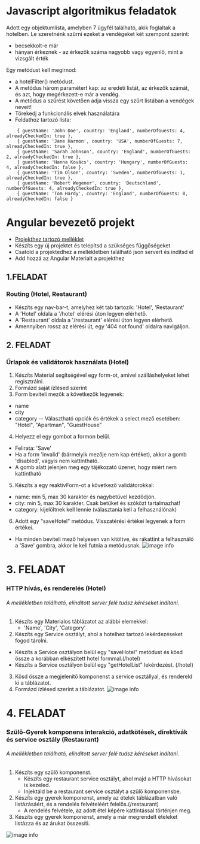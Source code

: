 # Javascript algoritmikus feladatok
Adott egy objektumlista, amelyben 7 ügyfél található, akik foglaltak a hotelben. Le szeretnénk szűrni ezeket a vendégeket két szempont szerint:

- becsekkolt-e már
 - hányan érkeznek - az érkezők száma nagyobb vagy egyenlő, mint a vizsgált érték
 
 Egy metódust kell megírnod:
- a hotelFilter() metódust.
- A metódus három paramétert kap: az eredeti listát, az érkezők számát, és azt, hogy megérkezett-e már a vendég. 
- A metódus a szűrést követően adja vissza egy szűrt listában a vendégek neveit!
- Törekedj a funkcionális elvek használatára
- Feldathoz tartozó lista:
```
    { guestName: 'John Doe', country: 'England', numberOfGuests: 4, alreadyCheckedIn: true },
    { guestName: 'Jane Harmon', country: 'USA', numberOfGuests: 7, alreadyCheckedIn: true },
    { guestName: 'Sarah Johnson', country: 'England', numberOfGuests: 2, alreadyCheckedIn: true },
    { guestName: 'Hanna Kovács', country: 'Hungary', numberOfGuests: 4, alreadyCheckedIn: false },
    { guestName: 'Tim Olson', country: 'Sweden', numberOfGuests: 1, alreadyCheckedIn: true },
    { guestName: 'Robert Wegener', country: 'Deutschland', numberOfGuests: 4, alreadyCheckedIn: true },
    { guestName: 'Tom Hardy', country: 'England', numberOfGuests: 8, alreadyCheckedIn: false }
```

# Angular bevezető projekt 
- [Projekthez tartozó melléklet](https://sharepoint.lechnerkozpont.hu/projects/astrum/Kosztly/Forms/AllItems.aspx?id=%2Fprojects%2Fastrum%2FKosztly%2FFE%20Onboarding)
- Készíts egy új projektet és telepítsd a szükséges függőségeket
- Csatold a projektedhez a mellékletben található json servert és indítsd el
- Add hozzá az Angular Materialt a projekthez 

## 1.FELADAT
### Routing (Hotel, Restaurant)
- Készíts egy nav-bar-t, amelyhez két tab tartozik: 'Hotel', 'Restaurant'
- A 'Hotel' oldala a '/hotel' elérési úton legyen elérhető.
- A 'Restaurant' oldala a '/restaurant' elérési úton legyen elérhető.
- Amennyiben rossz az elérési út, egy '404 not found' oldalra navigáljon.

## 2. FELADAT
### Űrlapok és validátorok használata (Hotel)
1. Készíts Material segítségével egy form-ot, amivel szálláshelyeket lehet regisztrálni.
2. Formázd saját ízlésed szerint
3. Form beviteli mezők a következők legyenek:
- name
- city
- category
-- Választható opciók és értékek a select mező esetében: "Hotel", "Apartman", "GuestHouse"
4. Helyezz el egy gombot a formon belül.
 - Felirata: 'Save'
- Ha a form 'invalid' (bármelyik mezője nem kap értéket), akkor a gomb 'disabled', vagyis nem kattintható.
- A gomb alatt jelenjen meg egy tájékozató üzenet, hogy miért nem kattintható
5. Készíts a egy reaktivForm-ot a következő validátorokkal:
- name: min 5, max 30 karakter és nagybetűvel kezdődjön.
- city:  min 5, max 30 karakter. Csak betűket és szóközt tartalmazhat!
- category: kijelöltnek kell lennie (választania kell a felhasználónak)
6.  Adott egy "saveHotel" metódus. Visszatérési értékei legyenek a form értékei.
 - Ha minden beviteli mező helyesen van kitöltve, és rákattint a felhasználó a 'Save' gombra, akkor le kell futnia a metódusnak.
![image info](https://sharepoint.lechnerkozpont.hu/projects/astrum/Kosztly/FE%20Onboarding/hotel%20form.png)
 
# 3. FELADAT
### HTTP hívás, és renderelés (Hotel)
###### A mellékletben található, elindított server felé tudsz kéréseket indítani.
1. Készíts egy Materialos táblázatot az alábbi elemekkel:
    -  'Name', 'City', 'Category'
2. Készíts egy Service osztályt, ahol a hotelhez tartozó lekérdezéseket fogod tárolni.
- Készíts a Service osztályon belül egy "saveHotel" metódust és kösd össze a korábban elkészített hotel formmal.(/hotel)
- Készíts a Service osztályon belül egy "getHotelList" lekérdezést. (/hotel)
3. Kösd össze a megjelenítő komponenst a service osztállyal, és rendereld ki a táblázatot.
4. Formázd ízlésed szerint a táblázatot.
![image info](https://sharepoint.lechnerkozpont.hu/projects/astrum/Kosztly/FE%20Onboarding/hotel%20table.png?csf=1&e=ymwCWk)

# 4. FELADAT
### Szülő-Gyerek komponens interakció, adatkötések, dírektívák és service osztály (Restaurant)
###### A mellékletben található, elindított server felé tudsz kéréseket indítani.
1. Készíts egy szülő komponenst.
    - Készíts egy restaurant service osztályt, ahol majd a HTTP hívásokat is kezeled.
    - Injektáld be a restaurant service osztályt a szülő komponensbe.
2. Készíts egy gyerek komponenst, amely az ételek táblázatban való listázásáért, és a rendelés felvételéért felelős.(/restaurant)
    - A rendelés felvétele, az adott étel képére kattintással történjen meg.
3. Készíts egy gyerek komponenst, amely a már megrendelt ételeket listázza és az árukat összesíti.

![image info](https://sharepoint.lechnerkozpont.hu/projects/astrum/Kosztly/FE%20Onboarding/restaurant%20order.png?csf=1&e=twkKYh)










